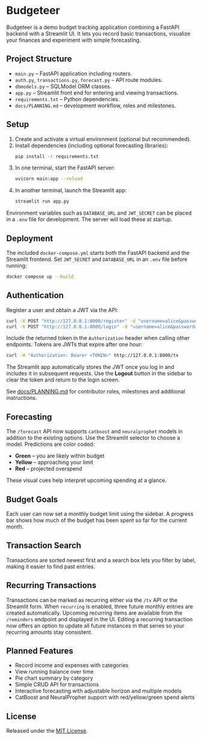 # Budgeteer

Budgeteer is a demo budget tracking application combining a FastAPI backend with a Streamlit UI. It lets you record basic transactions, visualize your finances and experiment with simple forecasting.

## Project Structure

- `main.py` – FastAPI application including routers.
- `auth.py`, `transactions.py`, `forecast.py` – API route modules.
- `dbmodels.py` – SQLModel ORM classes.
- `app.py` – Streamlit front end for entering and viewing transactions.
- `requirements.txt` – Python dependencies.
- `docs/PLANNING.md` – development workflow, roles and milestones.

## Setup

1. Create and activate a virtual environment (optional but recommended).
2. Install dependencies (including optional forecasting libraries):
   ```bash
   pip install -r requirements.txt
   ```
3. In one terminal, start the FastAPI server:
   ```bash
   uvicorn main:app --reload
   ```
4. In another terminal, launch the Streamlit app:
   ```bash
   streamlit run app.py
   ```

Environment variables such as `DATABASE_URL` and `JWT_SECRET` can be placed in a
`.env` file for development. The server will load these at startup.

## Deployment

The included `docker-compose.yml` starts both the FastAPI backend and the Streamlit
frontend. Set `JWT_SECRET` and `DATABASE_URL` in an `.env` file before running:

```bash
docker compose up --build
```

## Authentication

Register a user and obtain a JWT via the API:

```bash
curl -X POST "http://127.0.0.1:8000/register" -d "username=alice&password=secret"
curl -X POST "http://127.0.0.1:8000/login" -d "username=alice&password=secret"
```

Include the returned token in the `Authorization` header when calling other
endpoints.  Tokens are JWTs that expire after one hour:

```bash
curl -H "Authorization: Bearer <TOKEN>" http://127.0.0.1:8000/tx
```

The Streamlit app automatically stores the JWT once you log in and
includes it in subsequent requests. Use the **Logout** button in the
sidebar to clear the token and return to the login screen.

See [docs/PLANNING.md](docs/PLANNING.md) for contributor roles, milestones and additional instructions.

## Forecasting

The `/forecast` API now supports `catboost` and `neuralprophet` models in addition to the existing options.
Use the Streamlit selector to choose a model. Predictions are color coded:

- **Green** – you are likely within budget
- **Yellow** – approaching your limit
- **Red** – projected overspend

These visual cues help interpret upcoming spending at a glance.

## Budget Goals

Each user can now set a monthly budget limit using the sidebar. A progress bar
shows how much of the budget has been spent so far for the current month.

## Transaction Search

Transactions are sorted newest first and a search box lets you filter by label,
making it easier to find past entries.

## Recurring Transactions

Transactions can be marked as recurring either via the `/tx` API or the
Streamlit form. When `recurring` is enabled, three future monthly entries are
created automatically. Upcoming recurring items are available from the
`/reminders` endpoint and displayed in the UI.
Editing a recurring transaction now offers an option to update all future
instances in that series so your recurring amounts stay consistent.

## Planned Features

- Record income and expenses with categories
- View running balance over time
- Pie chart summary by category
- Simple CRUD API for transactions
- Interactive forecasting with adjustable horizon and multiple models
- CatBoost and NeuralProphet support with red/yellow/green spend alerts


## License

Released under the [MIT License](LICENSE).

